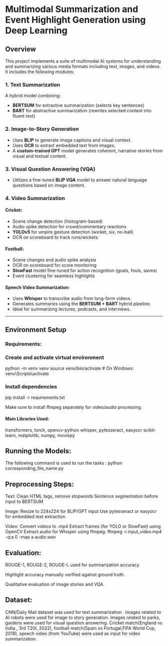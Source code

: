#  Multimodal Summarization and Event Highlight Generation using Deep Learning

##  Overview

This project implements a suite of multimodal AI systems for understanding and summarizing various media formats including text, images, and videos. It includes the following modules:

### 1. **Text Summarization**
A hybrid model combining:
- **BERTSUM** for extractive summarization (selects key sentences)
- **BART** for abstractive summarization (rewrites selected content into fluent text)

### 2. **Image-to-Story Generation**
- Uses **BLIP** to generate image captions and visual context.
- Uses **OCR** to extract embedded text from images.
- A **custom-trained GPT** model generates coherent, narrative stories from visual and textual content.

### 3. **Visual Question Answering (VQA)**
- Utilizes a fine-tuned **BLIP VQA** model to answer natural language questions based on image content.

### 4. **Video Summarization**
#### Cricket:
- Scene change detection (histogram-based)
- Audio spike detection for crowd/commentary reactions
- **YOLOv5** for umpire gesture detection (wicket, six, no-ball)
- OCR on scoreboard to track runs/wickets

#### Football:
- Scene changes and audio spike analysis
- OCR on scoreboard for score monitoring
- **SlowFast** model fine-tuned for action recognition (goals, fouls, saves)
- Event clustering for seamless highlights

#### Speech Video Summarization:
- Uses **Whisper** to transcribe audio from long-form videos.
- Generates summaries using the **BERTSUM + BART** hybrid pipeline.
- Ideal for summarizing lectures, podcasts, and interviews.

---

##  Environment Setup

###  Requirements:

### Create and activate virtual environment
python -m venv venv
source venv/bin/activate   # On Windows: venv\Scripts\activate

### Install dependencies
pip install -r requirements.txt

Make sure to install ffmpeg separately for video/audio processing.

#### Main Libraries Used:
transformers, torch, opencv-python
whisper, pytesseract, easyocr
scikit-learn, matplotlib, numpy, moviepy

## Running the Models:

The following command is used to run the tasks :
python corresponding_file_name.py

## Preprocessing Steps:
Text:
Clean HTML tags, remove stopwords
Sentence segmentation before input to BERTSUM

Image:
Resize to 224x224 for BLIP/GPT input
Use pytesseract or easyocr for embedded text extraction

 Video:
Convert videos to .mp4
Extract frames (for YOLO or SlowFast) using OpenCV
Extract audio for Whisper using ffmpeg:
ffmpeg -i input_video.mp4 -q:a 0 -map a audio.wav

## Evaluation:
ROUGE-1, ROUGE-2, ROUGE-L used for summarization accuracy.

Highlight accuracy manually verified against ground truth.

Qualitative evaluation of image stories and VQA.

## Dataset:
CNN/Daily Mail dataset was used for text summarization . Images related to AI robots were used for image to story generation. Images related to parks, gardens were used for visual question answering. Cricket match(England vs India , 3rd T20I, 2022), football match(Spain vs Portugal,FIFA World Cup, 2018), speech video (from YouTube) were used as input for video summarization.



